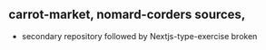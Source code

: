 ## carrot-market, nomard-corders sources,
- secondary repository followed by Nextjs-type-exercise broken
